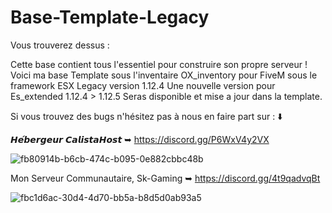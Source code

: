# Base-Template-Legacy

Vous trouverez dessus :

Cette base contient tous l'essentiel pour construire son propre serveur !
Voici ma base Template sous l'inventaire OX_inventory pour FiveM sous le framework ESX Legacy version 1.12.4
Une nouvelle version pour Es_extended 1.12.4 > 1.12.5 Seras disponible et mise a jour dans la template.

Si vous trouvez des bugs n'hésitez pas à nous en faire part sur : ⬇️

𝙃𝙚́𝙗𝙚𝙧𝙜𝙚𝙪𝙧 𝘾𝙖𝙡𝙞𝙨𝙩𝙖𝙃𝙤𝙨𝙩 ➥ https://discord.gg/P6WxV4y2VX

![fb80914b-b6cb-474c-b095-0e882cbbc48b](https://github.com/user-attachments/assets/dafa4679-fbfb-4fcb-b471-9ea27e4b7040)


Mon Serveur Communautaire, Sk-Gaming ➥ https://discord.gg/4t9qadvqBt

![fbc1d6ac-30d4-4d70-bb5a-b8d5d0ab93a5](https://github.com/user-attachments/assets/bfba9285-6a5e-43e9-abcd-5e040ddc875a)

